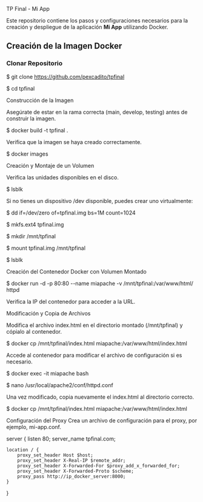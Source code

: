 TP Final - Mi App

Este repositorio contiene los pasos y configuraciones necesarios para la creación y despliegue de la aplicación **Mi App** utilizando Docker.

## Creación de la Imagen Docker

### Clonar Repositorio

$ git clone https://github.com/pexcadito/tpfinal

$ cd tpfinal

Construcción de la Imagen

Asegúrate de estar en la rama correcta (main, develop, testing) antes de construir la imagen.

$ docker build -t tpfinal .

Verifica que la imagen se haya creado correctamente.

$ docker images

Creación y Montaje de un Volumen

Verifica las unidades disponibles en el disco.

$ lsblk

Si no tienes un dispositivo /dev disponible, puedes crear uno virtualmente:

$ dd if=/dev/zero of=tpfinal.img bs=1M count=1024

$ mkfs.ext4 tpfinal.img

$ mkdir /mnt/tpfinal

$ mount tpfinal.img /mnt/tpfinal

$ lsblk

Creación del Contenedor Docker con Volumen Montado

$ docker run -d -p 80:80 --name miapache -v /mnt/tpfinal:/var/www/html/ httpd

Verifica la IP del contenedor para acceder a la URL.

Modificación y Copia de Archivos

Modifica el archivo index.html en el directorio montado (/mnt/tpfinal) y cópialo al contenedor.

$ docker cp /mnt/tpfinal/index.html miapache:/var/www/html/index.html

Accede al contenedor para modificar el archivo de configuración si es necesario.

$ docker exec -it miapache bash

$ nano /usr/local/apache2/conf/httpd.conf

Una vez modificado, copia nuevamente el index.html al directorio correcto.

$ docker cp /mnt/tpfinal/index.html miapache:/var/www/html/index.html

Configuración del Proxy
Crea un archivo de configuración para el proxy, por ejemplo, mi-app.conf.

server {
    listen 80;
    server_name tpfinal.com;

    location / {
        proxy_set_header Host $host;
        proxy_set_header X-Real-IP $remote_addr;
        proxy_set_header X-Forwarded-For $proxy_add_x_forwarded_for;
        proxy_set_header X-Forwarded-Proto $scheme;
        proxy_pass http://ip_docker_server:8000;
    }
}

